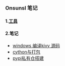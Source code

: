 ### Onsunsl 笔记 

#### 1.[工具](note/tools/tools.md) 

#### 2.笔记
* [windows 编译kivy 源码](note/build_kivy.md)
* [cython与打包](note/demo/pyd_package/readme.md)
* [pypi私有仓搭建](note/demo/pypi_server_demo/readme.md)

